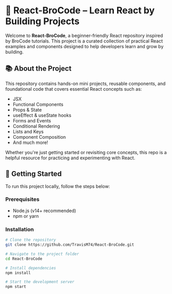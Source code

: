 # 🚀 React-BroCode – Learn React by Building Projects

Welcome to **React-BroCode**, a beginner-friendly React repository inspired by BroCode tutorials. This project is a curated collection of practical React examples and components designed to help developers learn and grow by building.

## 📚 About the Project

This repository contains hands-on mini projects, reusable components, and foundational code that covers essential React concepts such as:

- JSX
- Functional Components
- Props & State
- useEffect & useState hooks
- Forms and Events
- Conditional Rendering
- Lists and Keys
- Component Composition
- And much more!

Whether you're just getting started or revisiting core concepts, this repo is a helpful resource for practicing and experimenting with React.

## 🔧 Getting Started

To run this project locally, follow the steps below:

### Prerequisites

- Node.js (v14+ recommended)
- npm or yarn

### Installation

```bash
# Clone the repository
git clone https://github.com/TravisM74/React-BroCode.git

# Navigate to the project folder
cd React-BroCode

# Install dependencies
npm install

# Start the development server
npm start
